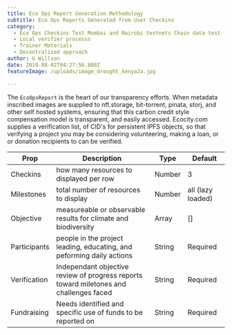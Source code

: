 ```yaml
---
title: Eco Ops Report Generation Methodology
subtitle: Eco Ops Reports Generated from User Checkins
category:
  - Eco Ops Checkins Test Mumbai and Nairobi testnets Chain data test for updated user SBT - Biodiversity Preservation & Restoration Token Exchange System
  - Local verifier processs
  - Trainer Materials 
  - Decentralized approach
author: G Willson
date: 2019-08-02T04:27:56.800Z
featureImage: /uploads/image_drought_kenya2a.jpg

---
```

The `EcoOpsReport` is the heart of our transparency efforts.   When metadata inscribed images  are supplied to nft.storage, bit-torrent, pinata,  storj, and other self hosted systems, ensuring that this carbon credit style compensation model is transparent, and easily accessed.  Ecocity.com supplies a verification list, of CID's for persistent IPFS objects, so that verifying a project you may be considering volunteering, making a loan, or or donation recipients to can be verified.

| Prop     | Description                                          | Type   | Default           |
| -------- | ---------------------------------------------------- | ------ | ----------------- |
| Checkins   | how many resources to displayed per row              | Number | 3                 |
| Milestones   | total number of resources to display                 | Number | all (lazy loaded) |
| Objective | measureable or observable results for climate and biodiversity | Array  | \[]               |
| Participants |  people in the project leading, educating, and peforming daily actions          | String | Required          |
| Verification |  Independant objective review of progress reports toward miletones and challenges faced          | String | Required          |
| Fundraising |  Needs identified and specific use of funds to be reported on          | String | Required          |



